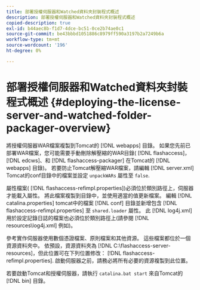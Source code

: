 ```yaml
---
title: 部署授權伺服器和Watched資料夾封裝程式概述
description: 部署授權伺服器和Watched資料夾封裝程式概述
copied-description: true
exl-id: b44aec8b-f1d7-4dce-bc51-0ce2b74ae0c1
source-git-commit: be43bbbd1051886c8979ff590a3197b2a7249b6a
workflow-type: tm+mt
source-wordcount: '196'
ht-degree: 0%

---
```


# 部署授權伺服器和Watched資料夾封裝程式概述 {#deploying-the-license-server-and-watched-folder-packager-overview}

將授權伺服器WAR檔案複製到Tomcat的 [!DNL webapps] 目錄。 如果您先前已部署WAR檔案，您可能需要手動刪除解壓縮的WAR目錄( [!DNL flashaccess]， [!DNL edcws]、和 [!DNL flashaccess-packager] 在Tomcat的 [!DNL webapps] 目錄)。 若要防止Tomcat解壓縮WAR檔案，請編輯 [!DNL server.xml] Tomcat的conf目錄中的檔案並設定 `unpackWARs` 屬性至 `false`.

屬性檔案( [!DNL flashaccess-refimpl.properties])必須位於類別路徑上，伺服器才能載入屬性。 將此檔案複製到目錄中，並使用適當的值更新檔案。 編輯 [!DNL catalina.properties] tomcat中的檔案 [!DNL conf] 目錄並新增包含 [!DNL flashaccess-refimpl.properties] 至 `shared.loader` 屬性。 此 [!DNL log4j.xml] 用於設定記錄日誌的檔案也必須位於類別路徑上(請參閱 [!DNL resources\log4j.xml] 例如)。

參考實作伺服器使用數個憑證檔案、原則檔案和其他資源。 這些檔案都位於一個資源資料夾中。 依預設，資源資料夾為 [!DNL C:\flashaccess-server-resources]，但此位置可在下列位置修改： [!DNL flashaccess-refimpl.properties]. 啟動伺服器之前，請務必將所有必要的資源複製到此位置。

若要啟動Tomcat和授權伺服器，請執行 `catalina.bat start` 來自Tomcat的 [!DNL bin] 目錄。

